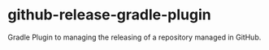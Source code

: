 # github-release-gradle-plugin
Gradle Plugin to managing the releasing of a repository managed in GitHub.
